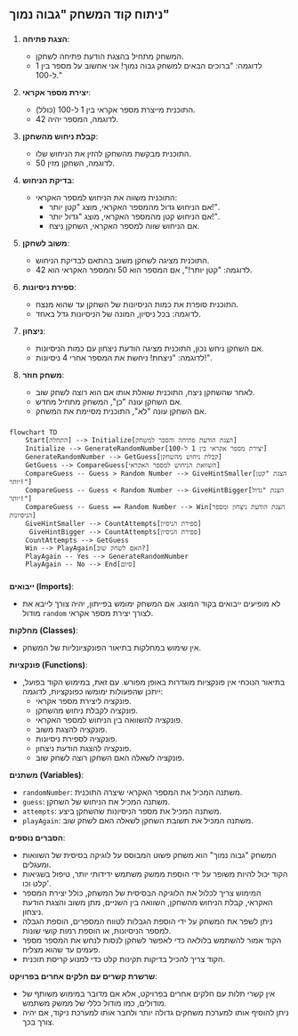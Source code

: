 ## ניתוח קוד המשחק "גבוה נמוך"

### <algorithm>

1. **הצגת פתיחה**:
   - המשחק מתחיל בהצגת הודעת פתיחה לשחקן.
   - לדוגמה: "ברוכים הבאים למשחק גבוה נמוך! אני אחשוב על מספר בין 1 ל-100."

2. **יצירת מספר אקראי**:
   - התוכנית מייצרת מספר אקראי בין 1 ל-100 (כולל).
   - לדוגמה, המספר יהיה 42.
   
3. **קבלת ניחוש מהשחקן**:
   - התוכנית מבקשת מהשחקן להזין את הניחוש שלו.
   - לדוגמה, השחקן מזין 50.
   
4. **בדיקת הניחוש**:
   - התוכנית משווה את הניחוש למספר האקראי:
     - אם הניחוש גדול מהמספר האקראי, מוצג "קטן יותר!".
     - אם הניחוש קטן מהמספר האקראי, מוצג "גדול יותר!".
     - אם הניחוש שווה למספר האקראי, השחקן ניצח.

5. **משוב לשחקן**:
   - התוכנית מציגה לשחקן משוב בהתאם לבדיקת הניחוש.
    - לדוגמה: "קטן יותר!", אם המספר הוא 50 והמספר האקראי הוא 42.

6. **ספירת ניסיונות**:
   - התוכנית סופרת את כמות הניסיונות של השחקן עד שהוא מנצח.
    - לדוגמה: בכל ניסיון, המונה של הניסיונות גדל באחד.

7. **ניצחון**:
   - אם השחקן ניחש נכון, התוכנית מציגה הודעת ניצחון עם כמות הניסיונות.
   - לדוגמה: "ניצחת! ניחשת את המספר אחרי 4 ניסיונות!".
  
8. **משחק חוזר**:
   - לאחר שהשחקן ניצח, התוכנית שואלת אותו אם הוא רוצה לשחק שוב.
   - אם השחקן עונה "כן", המשחק מתחיל מחדש.
   - אם השחקן עונה "לא", התוכנית מסיימת את המשחק.

### <mermaid>
```mermaid
flowchart TD
    Start[התחלה] --> Initialize[הצגת הודעת פתיחה והסבר למשחק]
    Initialize --> GenerateRandomNumber[יצירת מספר אקראי בין 1 ל-100]
    GenerateRandomNumber --> GetGuess[קבלת ניחוש מהשחקן]
    GetGuess --> CompareGuess[השוואת הניחוש למספר האקראי]
    CompareGuess -- Guess > Random Number --> GiveHintSmaller[הצגת "קטן יותר!"]
    CompareGuess -- Guess < Random Number --> GiveHintBigger[הצגת "גדול יותר!"]
    CompareGuess -- Guess == Random Number --> Win[הצגת הודעת ניצחון ומספר הניסיונות]
    GiveHintSmaller --> CountAttempts[ספירת הניסיון]
     GiveHintBigger --> CountAttempts[ספירת הניסיון]
    CountAttempts --> GetGuess
    Win --> PlayAgain[האם לשחק שוב?]
    PlayAgain -- Yes --> GenerateRandomNumber
    PlayAgain -- No --> End[סיום]
```
### <explanation>

**ייבואים (Imports)**:
- לא מופיעים ייבואים בקוד המוצג. אם המשחק ימומש בפייתון, יהיה צורך לייבא את מודול `random` לצורך יצירת מספר אקראי.

**מחלקות (Classes)**:
- אין שימוש במחלקות בתיאור הפונקציונליות של המשחק.

**פונקציות (Functions)**:
- בתיאור הנוכחי אין פונקציות מוגדרות באופן מפורש. עם זאת, במימוש הקוד בפועל, ייתכן שהפעולות ימומשו כפונקציות, לדוגמה:
  - פונקציה ליצירת מספר אקראי.
  - פונקציה לקבלת ניחוש מהשחקן.
  - פונקציה להשוואה בין הניחוש למספר האקראי.
  - פונקציה להצגת משוב.
  - פונקציה לספירת ניסיונות.
  - פונקציה להצגת הודעת ניצחון.
  - פונקציה לשאלה האם השחקן רוצה לשחק שוב.

**משתנים (Variables)**:
- `randomNumber`: משתנה המכיל את המספר האקראי שיצרה התוכנית.
- `guess`: משתנה המכיל את הניחוש של השחקן.
- `attempts`: משתנה המכיל את מספר הניסיונות שהשחקן ביצע.
- `playAgain`: משתנה המכיל את תשובת השחקן לשאלה האם לשחק שוב.

**הסברים נוספים**:
- המשחק "גבוה נמוך" הוא משחק פשוט המבוסס על לוגיקה בסיסית של השוואות ומעגלים.
- הקוד יכול להיות משופר על ידי הוספת ממשק משתמש ידידותי יותר, טיפול בשגיאות קלט וכו'.
- המימוש צריך לכלול את הלוגיקה הבסיסית של המשחק, כולל יצירת המספר האקראי, קבלת הניחוש מהשחקן, השוואה בין השניים, מתן משוב והצגת הודעת ניצחון.
- ניתן לשפר את המשחק על ידי הוספת הגבלות לטווח המספרים, הוספת הגבלה למספר הניסיונות, או הוספת רמות קושי שונות.
- הקוד אמור להשתמש בלולאה כדי לאפשר לשחקן לנסות לנחש את המספר מספר פעמים עד שהוא מצליח.
- הקוד צריך להכיל בדיקות תקינות קלט כדי למנוע קריסת תוכנית.

**שרשרת קשרים עם חלקים אחרים בפרויקט**:
- אין קשרי תלות עם חלקים אחרים בפרויקט, אלא אם מדובר במימוש משותף של מודולים, כמו מודול כללי של ממשק משתמש.
- ניתן להוסיף אותו למערכת משחקים גדולה יותר ולחבר אותו למערכת ניקוד, אם יהיה צורך בכך.